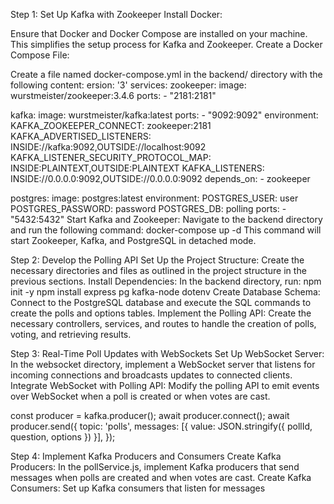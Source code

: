 Step 1: Set Up Kafka with Zookeeper
Install Docker:

Ensure that Docker and Docker Compose are installed on your machine. This simplifies the setup process for Kafka and Zookeeper.
Create a Docker Compose File:

Create a file named docker-compose.yml in the backend/ directory with the following content:
ersion: '3'
services:
  zookeeper:
    image: wurstmeister/zookeeper:3.4.6
    ports:
      - "2181:2181"

  kafka:
    image: wurstmeister/kafka:latest
    ports:
      - "9092:9092"
    environment:
      KAFKA_ZOOKEEPER_CONNECT: zookeeper:2181
      KAFKA_ADVERTISED_LISTENERS: INSIDE://kafka:9092,OUTSIDE://localhost:9092
      KAFKA_LISTENER_SECURITY_PROTOCOL_MAP: INSIDE:PLAINTEXT,OUTSIDE:PLAINTEXT
      KAFKA_LISTENERS: INSIDE://0.0.0.0:9092,OUTSIDE://0.0.0.0:9092
    depends_on:
      - zookeeper

  postgres:
    image: postgres:latest
    environment:
      POSTGRES_USER: user
      POSTGRES_PASSWORD: password
      POSTGRES_DB: polling
    ports:
      - "5432:5432"
Start Kafka and Zookeeper:
Navigate to the backend directory and run the following command:
docker-compose up -d
This command will start Zookeeper, Kafka, and PostgreSQL in detached mode.



Step 2: Develop the Polling API
Set Up the Project Structure:
Create the necessary directories and files as outlined in the project structure in the previous sections.
Install Dependencies:
In the backend directory, run:
npm init -y
npm install express pg kafka-node dotenv
Create Database Schema:
Connect to the PostgreSQL database and execute the SQL commands to create the polls and options tables.
Implement the Polling API:
Create the necessary controllers, services, and routes to handle the creation of polls, voting, and retrieving results.



Step 3: Real-Time Poll Updates with WebSockets
Set Up WebSocket Server:
In the websocket directory, implement a WebSocket server that listens for incoming connections and broadcasts updates to connected clients.
Integrate WebSocket with Polling API:
Modify the polling API to emit events over WebSocket when a poll is created or when votes are cast.

const producer = kafka.producer();
await producer.connect();
await producer.send({
    topic: 'polls',
    messages: [{ value: JSON.stringify({ pollId, question, options }) }],
});




Step 4: Implement Kafka Producers and Consumers
Create Kafka Producers:
In the pollService.js, implement Kafka producers that send messages when polls are created and when votes are cast.
Create Kafka Consumers:
Set up Kafka consumers that listen for messages
